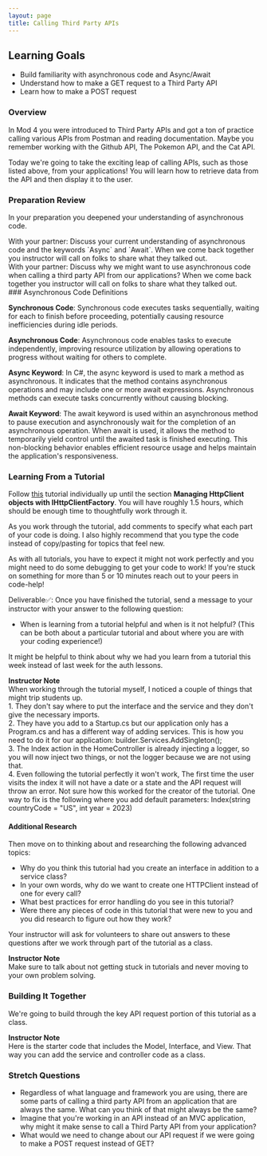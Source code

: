 ```yaml
---
layout: page
title: Calling Third Party APIs
---
```


## Learning Goals
* Build familiarity with asynchronous code and Async/Await
* Understand how to make a GET request to a Third Party API
* Learn how to make a POST request

### Overview

In Mod 4 you were introduced to Third Party APIs and got a ton of practice calling various APIs from Postman and reading documentation. Maybe you remember working with the Github API, The Pokemon API, and the Cat API.

Today we're going to take the exciting leap of calling APIs, such as those listed above, from your applications! You will learn how to retrieve data from the API and then display it to the user.


### Preparation Review

In your preparation you deepened your understanding of asynchronous code. 

<section class="call-to-action" markdown="1">
With your partner: Discuss your current understanding of asynchronous code and the keywords `Async` and `Await`. When we come back together you instructor will call on folks to share what they talked out.
</section>

<section class="call-to-action" markdown="1">
With your partner: Discuss why we might want to use asynchronous code when calling a third party API from our applications? When we come back together you instructor will call on folks to share what they talked out.
</section>

<section class="answer" markdown="1">
### Asynchronous Code Definitions

**Synchronous Code**: Synchronous code executes tasks sequentially, waiting for each to finish before proceeding, potentially causing resource inefficiencies during idle periods.

**Asynchronous Code**: Asynchronous code enables tasks to execute independently, improving resource utilization by allowing operations to progress without waiting for others to complete.

**Async Keyword**: In C#, the async keyword is used to mark a method as asynchronous. It indicates that the method contains asynchronous operations and may include one or more await expressions. Asynchronous methods can execute tasks concurrently without causing blocking.

**Await Keyword**: The await keyword is used within an asynchronous method to pause execution and asynchronously wait for the completion of an asynchronous operation. When await is used, it allows the method to temporarily yield control until the awaited task is finished executing. This non-blocking behavior enables efficient resource usage and helps maintain the application's responsiveness.

</section>


### Learning From a Tutorial
Follow [this](https://www.ezzylearning.net/tutorial/how-to-consume-third-party-web-apis-in-asp-net-core) tutorial individually up until the section **Managing HttpClient objects with IHttpClientFactory**. You will have roughly 1.5 hours, which should be enough time to thoughtfully work through it.

As you work through the tutorial, add comments to specify what each part of your code is doing. I also highly recommend that you type the code instead of copy/pasting for topics that feel new.

As with all tutorials, you have to expect it might not work perfectly and you might need to do some debugging to get your code to work! If you're stuck on something for more than 5 or 10 minutes reach out to your peers in code-help!

Deliverable✅: Once you have finished the tutorial, send a message to your instructor with your answer to the following question:

* When is learning from a tutorial helpful and when is it not helpful? (This can be both about a particular tutorial and about where you are with your coding experience!)

It might be helpful to think about why we had you learn from a tutorial this week instead of last week for the auth lessons.


<aside class="instructor-notes" markdown="1">
<p><strong>Instructor Note</strong><br>
When working through the tutorial myself, I noticed a couple of things that might trip students up. <br>
1. They don't say where to put the interface and the service and they don't give the necessary imports. <br>
2. They have you add to a Startup.cs but our application only has a Program.cs and has a different way of adding services. This is how you need to do it for our application: builder.Services.AddSingleton<IHolidaysApiService, HolidaysApiService>(); <br>
3. The Index action in the HomeController is already injecting a logger, so you will now inject two things, or not the logger because we are not using that. <br>
4. Even following the tutorial perfectly it won't work, The first time the user visits the index it will not have a date or a state and the API request will throw an error. Not sure how this worked for the creator of the tutorial. One way to fix is the following where you add default parameters: Index(string countryCode = "US", int year = 2023)
</p>
</aside>


#### Additional Research
Then move on to thinking about and researching the following advanced topics:

* Why do you think this tutorial had you create an interface in addition to a service class?
* In your own words, why do we want to create one HTTPClient instead of one for every call?
* What best practices for error handling do you see in this tutorial?
* Were there any pieces of code in this tutorial that were new to you and you did research to figure out how they work?

Your instructor will ask for volunteers to share out answers to these questions after we work through part of the tutorial as a class.

<aside class="instructor-notes" markdown="1">
<p><strong>Instructor Note</strong><br>
Make sure to talk about not getting stuck in tutorials and never moving to your own problem solving.</p>
</aside>

### Building It Together

We're going to build through the key API request portion of this tutorial as a class.

<aside class="instructor-notes" markdown="1">
<p><strong>Instructor Note</strong><br>
Here is the starter code that includes the Model, Interface, and View. That way you can add the service and controller code as a class.</p>
</aside>

### Stretch Questions

* Regardless of what language and framework you are using, there are some parts of calling a third party API from an application that are always the same. What can you think of that might always be the same?
* Imagine that you're working in an API instead of an MVC application, why might it make sense to call a Third Party API from your application?
* What would we need to change about our API request if we were going to make a POST request instead of GET?